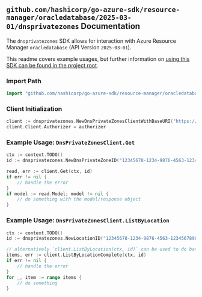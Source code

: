 
## `github.com/hashicorp/go-azure-sdk/resource-manager/oracledatabase/2025-03-01/dnsprivatezones` Documentation

The `dnsprivatezones` SDK allows for interaction with Azure Resource Manager `oracledatabase` (API Version `2025-03-01`).

This readme covers example usages, but further information on [using this SDK can be found in the project root](https://github.com/hashicorp/go-azure-sdk/tree/main/docs).

### Import Path

```go
import "github.com/hashicorp/go-azure-sdk/resource-manager/oracledatabase/2025-03-01/dnsprivatezones"
```


### Client Initialization

```go
client := dnsprivatezones.NewDnsPrivateZonesClientWithBaseURI("https://management.azure.com")
client.Client.Authorizer = authorizer
```


### Example Usage: `DnsPrivateZonesClient.Get`

```go
ctx := context.TODO()
id := dnsprivatezones.NewDnsPrivateZoneID("12345678-1234-9876-4563-123456789012", "locationName", "dnsPrivateZoneName")

read, err := client.Get(ctx, id)
if err != nil {
	// handle the error
}
if model := read.Model; model != nil {
	// do something with the model/response object
}
```


### Example Usage: `DnsPrivateZonesClient.ListByLocation`

```go
ctx := context.TODO()
id := dnsprivatezones.NewLocationID("12345678-1234-9876-4563-123456789012", "locationName")

// alternatively `client.ListByLocation(ctx, id)` can be used to do batched pagination
items, err := client.ListByLocationComplete(ctx, id)
if err != nil {
	// handle the error
}
for _, item := range items {
	// do something
}
```
